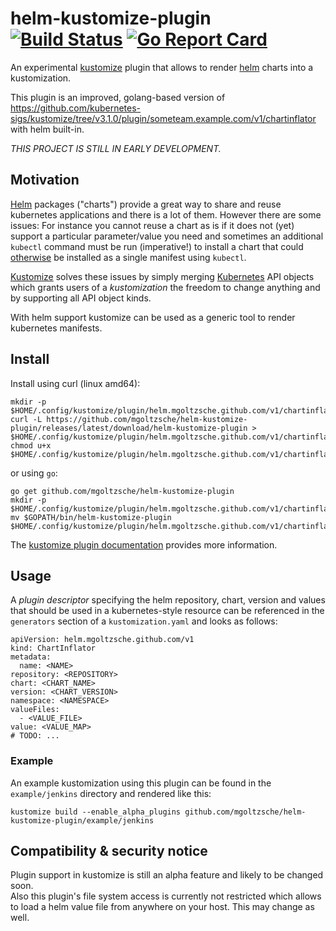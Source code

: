 helm-kustomize-plugin
[![Build Status](https://travis-ci.org/mgoltzsche/helm-kustomize-plugin.svg?branch=master)](https://travis-ci.org/mgoltzsche/helm-kustomize-plugin)
[![Go Report Card](https://goreportcard.com/badge/github.com/mgoltzsche/helm-kustomize-plugin)](https://goreportcard.com/report/github.com/mgoltzsche/helm-kustomize-plugin)
=

An experimental [kustomize](https://github.com/kubernetes-sigs/kustomize/)
plugin that allows to render [helm](https://github.com/helm/helm) charts into a kustomization.  

This plugin is an improved, golang-based version of
https://github.com/kubernetes-sigs/kustomize/tree/v3.1.0/plugin/someteam.example.com/v1/chartinflator
with helm built-in.

_THIS PROJECT IS STILL IN EARLY DEVELOPMENT._

## Motivation

[Helm](https://github.com/helm/helm) packages ("charts") provide a great way to
share and reuse kubernetes applications and there is a lot of them.
However there are some issues: For instance you cannot reuse a chart as is if
it does not (yet) support a particular parameter/value you need and
sometimes an additional `kubectl` command must be run (imperative!) to install
a chart that could [otherwise](https://docs.cert-manager.io/en/release-0.9/getting-started/install/kubernetes.html)
be installed as a single manifest using `kubectl`.  

[Kustomize](https://github.com/kubernetes-sigs/kustomize/) solves these issues by
simply merging [Kubernetes](https://github.com/kubernetes/kubernetes) API objects
which grants users of a _kustomization_ the freedom to change anything
and by supporting all API object kinds.  

With helm support kustomize can be used as a generic tool to render kubernetes manifests.


## Install

Install using curl (linux amd64):
```
mkdir -p $HOME/.config/kustomize/plugin/helm.mgoltzsche.github.com/v1/chartinflator
curl -L https://github.com/mgoltzsche/helm-kustomize-plugin/releases/latest/download/helm-kustomize-plugin > $HOME/.config/kustomize/plugin/helm.mgoltzsche.github.com/v1/chartinflator/ChartInflator
chmod u+x $HOME/.config/kustomize/plugin/helm.mgoltzsche.github.com/v1/chartinflator/ChartInflator
```
or using `go`:
```
go get github.com/mgoltzsche/helm-kustomize-plugin
mkdir -p $HOME/.config/kustomize/plugin/helm.mgoltzsche.github.com/v1/chartinflator
mv $GOPATH/bin/helm-kustomize-plugin $HOME/.config/kustomize/plugin/helm.mgoltzsche.github.com/v1/chartinflator/ChartInflator
```

The [kustomize plugin documentation](https://github.com/kubernetes-sigs/kustomize/tree/master/docs/plugins)
provides more information.


## Usage

A _plugin descriptor_ specifying the helm repository, chart, version and values
that should be used in a kubernetes-style resource can be referenced in the
`generators` section of a `kustomization.yaml` and looks as follows:
```
apiVersion: helm.mgoltzsche.github.com/v1
kind: ChartInflator
metadata:
  name: <NAME>
repository: <REPOSITORY>
chart: <CHART_NAME>
version: <CHART_VERSION>
namespace: <NAMESPACE>
valueFiles:
  - <VALUE_FILE>
value: <VALUE_MAP>
# TODO: ...
```

### Example

An example kustomization using this plugin can be found in the `example/jenkins`
directory and rendered like this:
```
kustomize build --enable_alpha_plugins github.com/mgoltzsche/helm-kustomize-plugin/example/jenkins
```


## Compatibility & security notice

Plugin support in kustomize is still an alpha feature and likely to be changed soon.  
Also this plugin's file system access is currently not restricted which allows
to load a helm value file from anywhere on your host. This may change as well.